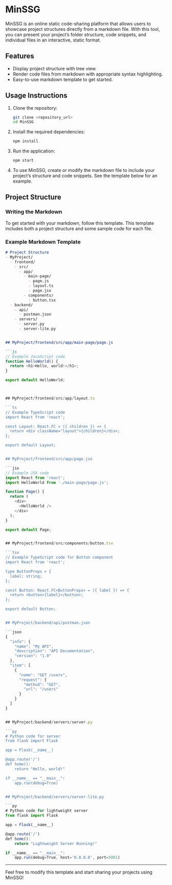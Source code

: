 # MinSSG

MinSSG is an online static code-sharing platform that allows users to showcase project structures directly from a markdown file. With this tool, you can present your project’s folder structure, code snippets, and individual files in an interactive, static format. 

## Features
- Display project structure with tree view.
- Render code files from markdown with appropriate syntax highlighting.
- Easy-to-use markdown template to get started.

## Usage Instructions

1. Clone the repository:
    ```bash
    git clone <repository_url>
    cd MinSSG
    ```
2. Install the required dependencies:
    ```bash
    npm install
    ```
3. Run the application:
    ```bash
    npm start
    ```
4. To use MinSSG, create or modify the markdown file to include your project’s structure and code snippets. See the template below for an example.

## Project Structure

### Writing the Markdown

To get started with your markdown, follow this template. This template includes both a project structure and some sample code for each file.

### Example Markdown Template

```markdown
# Project Structure
- MyProject/
  - frontend/
    - src/
      - app/
        - main-page/
          - page.js
          - layout.ts
          - page.jsx
        - components/
          - button.tsx
  - backend/
    - api/
      - postman.json
    - servers/
      - server.py
      - server-lite.py


## MyProject/frontend/src/app/main-page/page.js

```js
// Example JavaScript code
function HelloWorld() {
  return <h1>Hello, world!</h1>;
}

export default HelloWorld;



## MyProject/frontend/src/app/layout.ts

```ts
// Example TypeScript code
import React from 'react';

const Layout: React.FC = ({ children }) => {
  return <div className="layout">{children}</div>;
};

export default Layout;


## MyProject/frontend/src/app/page.jsx

```jsx
// Example JSX code
import React from 'react';
import HelloWorld from './main-page/page.js';

function Page() {
  return (
    <div>
      <HelloWorld />
    </div>
  );
}

export default Page;


## MyProject/frontend/src/components/button.tsx

```tsx
// Example TypeScript code for Button component
import React from 'react';

type ButtonProps = {
  label: string;
};

const Button: React.FC<ButtonProps> = ({ label }) => {
  return <button>{label}</button>;
};

export default Button;


## MyProject/backend/api/postman.json

```json
{
  "info": {
    "name": "My API",
    "description": "API Documentation",
    "version": "1.0"
  },
  "item": [
    {
      "name": "GET /users",
      "request": {
        "method": "GET",
        "url": "/users"
      }
    }
  ]
}


## MyProject/backend/servers/server.py

```py
# Python code for server
from flask import Flask

app = Flask(__name__)

@app.route('/')
def home():
    return "Hello, world!"

if __name__ == "__main__":
    app.run(debug=True)


## MyProject/backend/servers/server-lite.py

```py
# Python code for lightweight server
from flask import Flask

app = Flask(__name__)

@app.route('/')
def home():
    return "Lightweight Server Running!"

if __name__ == "__main__":
    app.run(debug=True, host='0.0.0.0', port=5001)

```
---

Feel free to modify this template and start sharing your projects using MinSSG!